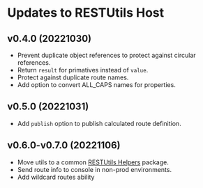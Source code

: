 # Updates to RESTUtils Host

## v0.4.0 (20221030)

* Prevent duplicate object references to protect against circular references.
* Return `result` for primatives instead of `value`.
* Protect against duplicate route names.
* Add option to convert ALL_CAPS names for properties.

## v0.5.0 (20221031)

* Add `publish` option to publish calculated route definition.

## v0.6.0-v0.7.0 (20221106)

* Move utils to a common [RESTUtils Helpers](https://www.npmjs.com/package/restutils-helpers) package.
* Send route info to console in non-prod environments.
* Add wildcard routes ability
